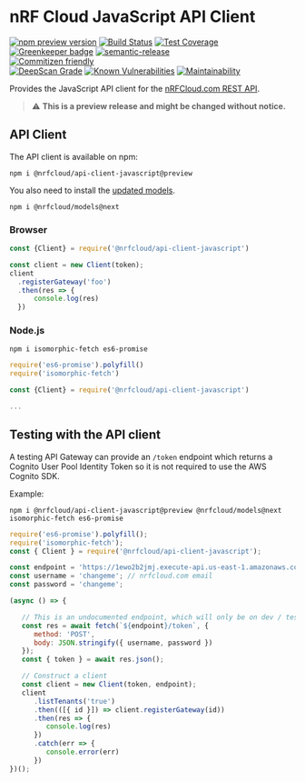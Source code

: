 # nRF Cloud JavaScript API Client

[![npm preview version](https://img.shields.io/npm/v/@nrfcloud/api-client-javascript/preview.svg)](https://www.npmjs.com/package/@nrfcloud/api-client-javascript)
[![Build Status](https://travis-ci.org/nRFCloud/api-client-javascript.svg?branch=master)](https://travis-ci.org/nRFCloud/api-client-javascript)
[![Test Coverage](https://api.codeclimate.com/v1/badges/7d5bd4bef1a93572dd3f/test_coverage)](https://codeclimate.com/github/nRFCloud/api-client-javascript/test_coverage)  
[![Greenkeeper badge](https://badges.greenkeeper.io/nrfcloud/api-client-javascript.svg)](https://greenkeeper.io/)
[![semantic-release](https://img.shields.io/badge/%20%20%F0%9F%93%A6%F0%9F%9A%80-semantic--release-e10079.svg)](https://github.com/semantic-release/semantic-release)  
[![Commitizen friendly](https://img.shields.io/badge/commitizen-friendly-brightgreen.svg)](http://commitizen.github.io/cz-cli/)  
[![DeepScan Grade](https://deepscan.io/api/projects/1710/branches/7383/badge/grade.svg)](https://deepscan.io/dashboard/#view=project&pid=1710&bid=7383)
[![Known Vulnerabilities](https://snyk.io/test/github/nrfcloud/api-client-javascript/badge.svg)](https://snyk.io/test/github/nrfcloud/api-client-javascript)
[![Maintainability](https://api.codeclimate.com/v1/badges/7d5bd4bef1a93572dd3f/maintainability)](https://codeclimate.com/github/nRFCloud/api-client-javascript/maintainability)

Provides the JavaScript API client for the [nRFCloud.com REST API](https://github.com/nRFCloud/api).

> :warning: **This is a preview release and might be changed without notice.**

## API Client

The API client is available on npm:

    npm i @nrfcloud/api-client-javascript@preview
    
You also need to install the [updated models](https://github.com/nRFCloud/models).

    npm i @nrfcloud/models@next
    
### Browser

```javascript
const {Client} = require('@nrfcloud/api-client-javascript')

const client = new Client(token);
client
  .registerGateway('foo')
  .then(res => {
      console.log(res)
  })
```

### Node.js

    npm i isomorphic-fetch es6-promise

```javascript
require('es6-promise').polyfill()
require('isomorphic-fetch')

const {Client} = require('@nrfcloud/api-client-javascript')

...
```

## Testing with the API client

A testing API Gateway can provide an `/token` endpoint which returns a
Cognito User Pool Identity Token so it is not required to use the AWS
Cognito SDK.

Example:

    npm i @nrfcloud/api-client-javascript@preview @nrfcloud/models@next isomorphic-fetch es6-promise

```javascript
require('es6-promise').polyfill();
require('isomorphic-fetch');
const { Client } = require('@nrfcloud/api-client-javascript');

const endpoint = 'https://1ewo2b2jmj.execute-api.us-east-1.amazonaws.com/dev';
const username = 'changeme'; // nrfcloud.com email
const password = 'changeme';

(async () => {

   // This is an undocumented endpoint, which will only be on dev / test stages
   const res = await fetch(`${endpoint}/token`, {
      method: 'POST',
      body: JSON.stringify({ username, password })
   });
   const { token } = await res.json();

   // Construct a client
   const client = new Client(token, endpoint);
   client
      .listTenants('true')
      .then(([{ id }]) => client.registerGateway(id))
      .then(res => {
         console.log(res)
      })
      .catch(err => {
         console.error(err)
      })
})();
```
